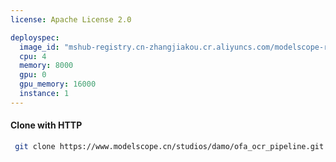 ```yaml
---
license: Apache License 2.0

deployspec:
  image_id: "mshub-registry.cn-zhangjiakou.cr.aliyuncs.com/modelscope-repo/studio-service:py38-1.1.0rc0-0.3.3"
  cpu: 4
  memory: 8000
  gpu: 0
  gpu_memory: 16000
  instance: 1
---
```

#### Clone with HTTP
```bash
 git clone https://www.modelscope.cn/studios/damo/ofa_ocr_pipeline.git
```